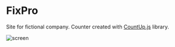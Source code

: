 # FixPro
Site for fictional company. Counter created with [CountUp.js](https://inorganik.github.io/countUp.js/) library.

![screen](https://user-images.githubusercontent.com/71113600/232883457-ce7489f7-9a7b-47d9-977b-354f3fb31668.png)

